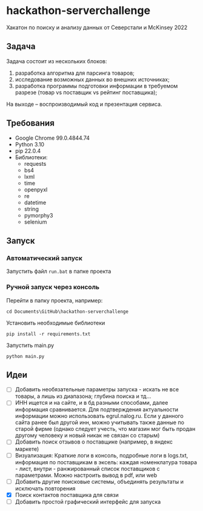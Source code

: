 # hackathon-serverchallenge
Хакатон по поиску и анализу данных от Северстали и McKinsey 2022
## Задача
Задача состоит из нескольких блоков:
1. разработка алгоритма для парсинга товаров;
2. исследование возможных данных во внешних источниках;
3. разработка программы подготовки информации в требуемом разрезе (товар vs поставщик vs рейтинг поставщика);

На выходе – воспроизводимый код и презентация сервиса.
## Требования
- Google Chrome 99.0.4844.74
- Python 3.10
- pip 22.0.4
- Библиотеки:
  - requests
  - bs4
  - lxml
  - time
  - openpyxl
  - re
  - datetime
  - string
  - pymorphy3
  - selenium
## Запуск
### Автоматический запуск
Запустить файл `run.bat` в папке проекта
### Ручной запуск через консоль
Перейти в папку проекта, например:
```
cd Documents\GitHub\hackathon-serverchallenge
```
Установить необходимые библиотеки
```
pip install -r requirements.txt
```
Запустить main.py
```
python main.py
```
## Идеи
- [ ] Добавить необязательные параметры запуска - искать не все товары, а лишь из диапазона; глубина поиска и тд...
- [ ] ИНН ищется и на сайте, и в бд разными способами, далее информация сравнивается. Для подтверждения актуальности информации можно использовать egrul.nalog.ru. Если у данного сайта ранее был другой инн, можно учитывать также данные по старой фирме (однако следует учесть, что магазин мог быть продан другому человеку и новый никак не связан со старым)
- [ ] Добавить поиск отзывов о поставщике (например, в яндекс маркете)
- [ ] Визуализация: Краткие логи в консоль, подробные логи в logs.txt, информация по поставщикам в эксель: каждая номенклатура товара - лист, внутри - ранжированный список поставщиков с параметрами. Можно настроить вывод в pdf, или web
- [ ] Добавить другие поисковые системы, объединять результаты и исключать повторения
- [x] Поиск контактов поставщика для связи
- [ ] Добавить простой графический интерфейс для запуска
